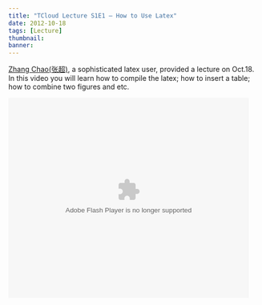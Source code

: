 ```yaml
---
title: "TCloud Lecture S1E1 – How to Use Latex"
date: 2012-10-18
tags: [Lecture]
thumbnail:
banner: 
---
```

[Zhang Chao(张超)](http://202.120.40.100/wiki/index.php/User:Zhangchao), a sophisticated latex user, provided a lecture on Oct.18. In this video you will learn how to compile the latex; how to insert a table; how to combine two figures and etc.

<embed src="http://www.tudou.com/v/4Ea5J1nHymI/&amp;rpid=113457321&amp;resourceId=113457321_05_05_99&amp;bid=05/v.swf" type="application/x-shockwave-flash" allowscriptaccess="always" allowfullscreen="true" wmode="opaque" width="480" height="400">